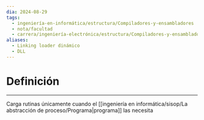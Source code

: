 ```yaml
---
dia: 2024-08-29
tags:
  - ingeniería-en-informática/estructura/Compiladores-y-ensambladores
  - nota/facultad
  - carrera/ingeniería-electrónica/estructura/Compiladores-y-ensambladores
aliases:
  - Linking loader dinámico
  - DLL
---
```

# Definición
---
Carga rutinas únicamente cuando el [[ingeniería en informática/sisop/La abstracción de proceso/Programa|programa]] las necesita